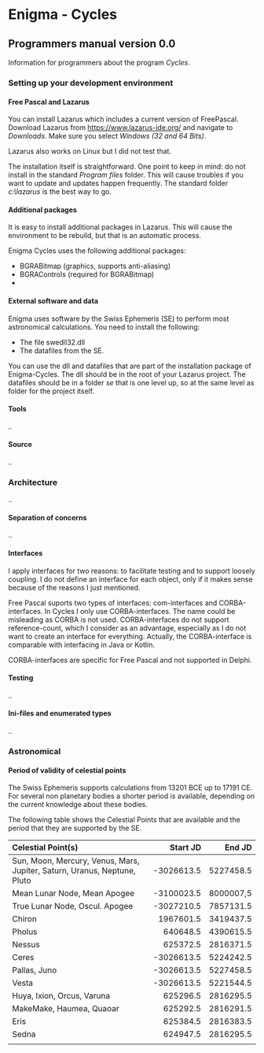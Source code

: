 # Enigma - Cycles

## Programmers manual version 0.0

Information for programmers about the program *Cycles*.

### Setting up your development environment

#### Free Pascal and Lazarus

You can install Lazarus which includes a current version of FreePascal. Download Lazarus from https://www.lazarus-ide.org/  and navigate to *Downloads*. Make sure you select *Windows (32 and 64 Bits)*. 

Lazarus also works on Linux but I did not test that.

The installation itself is straightforward. One point to keep in mind: do not install in the standard *Program files* folder. This will cause troubles if you want to update and updates happen frequently.  The standard folder *c:\lazarus* is the best way to go.

#### Additional packages

It is easy to install additional packages in Lazarus. This will cause the environment to be rebuild, but that is an automatic process.

Enigma Cycles uses the following additional packages:

- BGRABitmap (graphics, supports anti-aliasing)
- BGRAControls (required for BGRABitmap)
- 

#### External software and data

Enigma uses software by the Swiss Ephemeris (SE) to perform most astronomical calculations. You need to install the following:

- The file swedll32.dll
- The datafiles from the SE.

You can use the dll and datafiles that are part of the installation package of Enigma-Cycles. The dll should be in the root of your Lazarus project. The datafiles should be in a folder *se* that is one level up, so at the same level as folder for the project itself.





#### Tools

..

#### Source

..

### Architecture

..

#### Separation of concerns

..

#### Interfaces

I apply interfaces for two reasons: to facilitate testing and to support loosely coupling. I do not define an interface for each object, only if it makes sense because of the reasons I just mentioned.

Free Pascal suports two types of interfaces: com-interfaces and CORBA-interfaces. In Cycles I only use CORBA-interfaces. The name could be misleading as CORBA is not used. CORBA-interfaces do not support reference-count, which I consider as an advantage, especially as I do not want to create an interface for everything. Actually, the CORBA-interface is comparable with interfacing in Java or Kotlin. 

CORBA-interfaces are specific for Free Pascal and not supported in Delphi.

#### Testing

..



#### Ini-files and enumerated types

..



### Astronomical



#### Period of validity of celestial points

The Swiss Ephemeris supports calculations from 13201 BCE up to 17191 CE.  For several non planetary bodies a shorter period is available, depending on the current knowledge about these bodies.

The following table shows the Celestial Points that are available and the period that they are supported by the SE.

| Celestial Point(s)                                           |   Start JD |    End JD |
| :----------------------------------------------------------- | ---------: | --------: |
| Sun, Moon, Mercury, Venus, Mars, Jupiter, Saturn, Uranus, Neptune, Pluto | -3026613.5 | 5227458.5 |
| Mean Lunar Node, Mean Apogee                                 | -3100023.5 | 8000007,5 |
| True Lunar Node, Oscul. Apogee                               | -3027210.5 | 7857131.5 |
| Chiron                                                       |  1967601.5 | 3419437.5 |
| Pholus                                                       |   640648.5 | 4390615.5 |
| Nessus                                                       |   625372.5 | 2816371.5 |
| Ceres                                                        | -3026613.5 | 5224242.5 |
| Pallas, Juno                                                 | -3026613.5 | 5227458.5 |
| Vesta                                                        | -3026613.5 | 5221544.5 |
| Huya, Ixion, Orcus, Varuna                                   |   625296.5 | 2816295.5 |
| MakeMake, Haumea, Quaoar                                     |   625292.5 | 2816291.5 |
| Eris                                                         |   625384.5 | 2816383.5 |
| Sedna                                                        |   624947.5 | 2816295.5 |
|                                                              |            |           |





